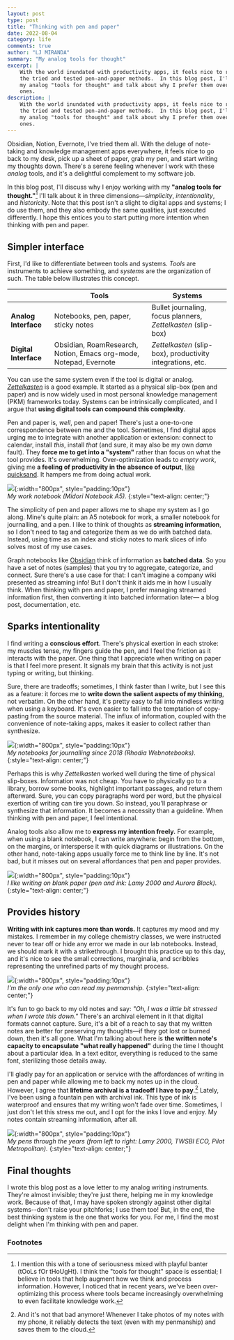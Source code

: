 ```yaml
---
layout: post
type: post
title: "Thinking with pen and paper"
date: 2022-08-04
category: life
comments: true
author: "LJ MIRANDA"
summary: "My analog tools for thought"
excerpt: |
    With the world inundated with productivity apps, it feels nice to return to
    the tried and tested pen-and-paper methods.  In this blog post, I'll share
    my analog "tools for thought" and talk about why I prefer them over digital
    ones.
description: |
    With the world inundated with productivity apps, it feels nice to return to
    the tried and tested pen-and-paper methods.  In this blog post, I'll share
    my analog "tools for thought" and talk about why I prefer them over digital
    ones.
---
```


<span class="firstcharacter">O</span>bsidian, Notion, Evernote, I've tried them
all. With the deluge of note-taking and knowledge management apps everywhere, it
feels nice to go back to my desk, pick up a sheet of paper, grab my pen, and
start writing my thoughts down. There's a serene feeling whenever I work with
these *analog* tools, and it's a delightful complement to my software job.

In this blog post, I'll discuss why I enjoy working with my **"analog tools for
thought."**[^1] I'll talk about it in three dimensions&mdash;*simplicity*,
*intentionality*, and *historicity*. Note that this post isn't a slight to
digital apps and systems; I do use them, and they also embody the same
qualities, just executed differently. I hope this entices you to start putting
more intention when thinking with pen and paper.

## Simpler interface

First, I'd like to differentiate between tools and systems. *Tools* are
instruments to achieve something, and *systems* are the organization of such.
The table below illustrates this concept.

|         | Tools                                    | Systems                                                    |
|---------|------------------------------------------|------------------------------------------------------------|
| **Analog Interface**  | Notebooks, pen, paper, sticky notes      | Bullet journaling, focus planners, *Zettelkasten* (slip-box) |
| **Digital Interface** | Obsidian, RoamResearch, Notion, Emacs org-mode, Notepad, Evernote | *Zettelkasten* (slip-box), productivity integrations, etc.   |


You can use the same system even if the tool is digital or analog.
[*Zettelkasten*](https://en.wikipedia.org/wiki/Zettelkasten) is a good example.
It started as a physical slip-box (pen and paper) and is now widely used in most
personal knowledge management (PKM) frameworks today. Systems can be
intrinsically complicated, and I argue that **using digital tools can compound
this complexity**.

Pen and paper is, *well*, pen and paper! There's just a one-to-one
correspondence between me and the tool. Sometimes, I find digital apps urging me
to integrate with another application or extension: connect to calendar, install
*this*, install *that* (and sure, it may also be my own *damn* fault). They
**force me to get into a "system"** rather than focus on what the tool provides.
It's overwhelming. Over-optimization leads to *empty work*, giving me **a
feeling of productivity in the absence of output**, [like
quicksand](https://twitter.com/kevinbaker/status/1433167944243159045?s=20&t=oNGbYy5v2Sr4KdQehebfew).
It hampers me from doing actual work.

<!-- picture of midori -->
![](/assets/png/pen-and-paper/blank_ntbk.jpg){:width="800px", style="padding:10px"}  
*My work notebook (Midori Notebook A5).*
{:style="text-align: center;"}

The simplicity of pen and paper allows me to shape my system as I go along.
Mine's quite plain: an A5 notebook for work, a smaller notebook for
journalling, and a pen. I like to think of thoughts as **streaming
information**, so I don't need to tag and categorize them as we do with batched
data. Instead, using time as an index and sticky notes to mark slices of info
solves most of my use cases.

Graph notebooks like [Obsidian](https://obsidian.md/) think of information as
**batched data**. So you have a set of notes (samples) that you try to
aggregate, categorize, and connect.  Sure there's a use case for that: I can't
imagine a company wiki presented as streaming info!  But I don't think it aids
me in how I usually think. When thinking with pen and paper, I prefer managing
streamed information first, then converting it into batched information
later&mdash; a blog post, documentation, etc.


## Sparks intentionality

I find writing a **conscious effort**. There's physical exertion in each stroke:
my muscles tense, my fingers guide the pen, and I feel the friction as it
interacts with the paper. One thing that I appreciate when writing on paper is
that I feel more present. It signals my brain that this activity is not just
typing or writing, but thinking.

Sure, there are tradeoffs; sometimes, I think faster than I write, but I see
this as a feature: it forces me to **write down the salient aspects of my
thinking**, not verbatim. On the other hand, it's pretty easy to fall into
mindless writing when using a keyboard. It's even easier to fall into the
temptation of copy-pasting from the source material. The influx of information,
coupled with the convenience of note-taking apps, makes it easier to collect
rather than synthesize.

<!-- picture of your webbie notebooks  -->
![](/assets/png/pen-and-paper/webbies.jpg){:width="800px", style="padding:10px"}  
*My notebooks for journalling since 2018 (Rhodia Webnotebooks).*
{:style="text-align: center;"}

Perhaps this is why *Zettelkasten* worked well during the time of physical
slip-boxes. Information was not cheap. You have to physically go to a library,
borrow some books, highlight important passages, and return them afterward.
Sure, you can copy paragraphs word per word, but the physical exertion of
writing can tire you down. So instead, you'll paraphrase or synthesize that
information. It becomes a necessity than a guideline. When thinking with pen and
paper, I feel intentional.

Analog tools also allow me to **express my intention freely.** For example, when
using a blank notebook, I can write anywhere: begin from the bottom, on the
margins, or intersperse it with quick diagrams or illustrations. On the other
hand, note-taking apps usually force me to think line by line. It's not bad, but
it misses out on several affordances that pen and paper provides. 

<!-- picture of midori with blank page -->
![](/assets/png/pen-and-paper/blank.jpg){:width="800px", style="padding:10px"}  
*I like writing on blank paper (pen and ink: Lamy 2000 and Aurora Black).*
{:style="text-align: center;"}

## Provides history

**Writing with ink captures more than words.** It captures my mood and my mistakes.
I remember in my college chemistry classes, we were instructed never to tear off
or hide any error we made in our lab notebooks. Instead, we should mark it with
a strikethrough. I brought this practice up to this day, and it's nice to see
the small corrections, marginalia, and scribbles representing the unrefined
parts of my thought process.

<!-- picture of your actual notes -->
![](/assets/png/pen-and-paper/notes_revealed.jpg){:width="800px", style="padding:10px"}  
*I'm the only one who can read my penmanship.*
{:style="text-align: center;"}

It's fun to go back to my old notes and say: *"Oh, I was a little bit stressed
when I wrote this down."* There's an archival element in it that digital formats
cannot capture. Sure, it's a bit of a reach to say that my written notes are
better for preserving my thoughts&mdash;if they got lost or burned down, then it's
all gone. What I'm talking about here is **the written note's capacity to
encapsulate "what really happened"** during the time I thought about a particular
idea. In a text editor, everything is reduced to the same font, sterilizing
those details away.

I'll gladly pay for an application or service with the affordances of writing in
pen and paper while allowing me to back my notes up in the cloud. However, I
agree that **lifetime archival is a tradeoff I have to pay**.[^2] Lately, I've been
using a fountain pen with archival ink. This type of ink is waterproof and
ensures that my writing won't fade over time. Sometimes, I just don't let this
stress me out, and I opt for the inks I love and enjoy. My notes contain
streaming information, after all.

<!-- picture of your fountain pen collection -->
![](/assets/png/pen-and-paper/pens.jpg){:width="800px", style="padding:10px"}  
*My pens through the years (from left to right: Lamy 2000, TWSBI ECO, Pilot Metropolitan).*
{:style="text-align: center;"}

## Final thoughts

I wrote this blog post as a love letter to my analog writing instruments.
They're almost invisible; they're just there, helping me in my knowledge work.
Because of that, I may have spoken strongly against other digital systems--don't
raise your pitchforks; I use them too! But, in the end, the best thinking system
is the one that works for you. For me, I find the most delight when I'm thinking
with pen and paper.



[^1]:

    I mention this with a tone of seriousness mixed with playful banter (tOoLs fOr tHoUgHt). I think
    the "tools for thought" space is essential; I believe in tools that help
    augment how we think and process information. However, I noticed that in recent
    years, we've been over-optimizing this process where tools became increasingly
    overwhelming to even facilitate knowledge work.

[^2]:

    And it's not that bad anymore! Whenever I take photos of my notes with my
    phone, it reliably detects the text (even with my penmanship) and saves them
    to the cloud. 



### Footnotes